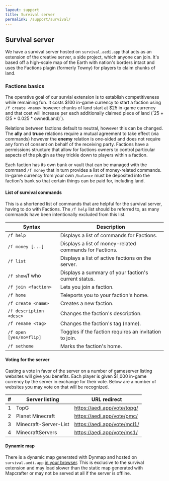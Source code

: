 ```yaml
---
layout: support
title: Survival server
permalink: /support/survival/
---
```


<section id="survivalServer">
	<div class="page-header">
		<h1>Survival server</h1>
	</div>
	<p>We have a survival server hosted on <code>survival.aedi.app</code> that acts as an extension of the creative server, a side project, which anyone can join.  It's based off a high-scale map of the Earth with nation's borders intact and uses the Factions plugin (formerly Towny) for players to claim chunks of land.</p>
	<h3>Factions basics</h3>
	<p>The operative goal of our survial extension is to establish competitiveness while remaining fun. It costs $100 in-game currency to start a faction using <code>/f create &lt;name&gt;</code> however chunks of land start at $25 in-game currency and that cost will increase per each additionally claimed piece of land (`25 + (25 * 0.025 * ownedLand)`).</p>
	<p>Relations between factions default to neutral, however this can be changed. The <b>ally</b> and <b>truce</b> relations require a mutual agreement to take effect (via commands) however the <b>enemy</b> relation is one-sided and does not require any form of consent on behalf of the receiving party. Factions have a permissions structure that allow for factions owners to control particular aspects of the plugin as they trickle down to players within a faction.</p>
	<p>Each faction has its own bank or vault that can be managed with the command <code>/f money</code> that in turn provides a list of money-related commands.  In-game currency from your own <code>/balance</code> must be deposited into the faction's bank so that certain things can be paid for, including land.</p>
	<h4>List of survival commands</h4>
	<p>This is a shortened list of commands that are helpful for the survival server, having to do with Factions.  The <code>/f help</code> list should be referred to, as many commands have been intentionally excluded from this list.</p>
	<table class="table table-bordered table-striped">
		<thead>
			<tr>
				<th>Syntax</th>
				<th>Description</th>
			</tr>
		</thead>
		<tbody>
			<tr>
				<td><code>/f help</code></td>
				<td>Displays a list of commands for Factions.</td>
			</tr>
			<tr>
				<td><code>/f money [...]</code></td>
				<td>Displays a list of money-related commands for Factions.</td>
			</tr>
			<tr>
				<td><code>/f list<code></td>
				<td>Displays a list of active factions on the server.</td>
			</tr>
			<tr>
				<td><code>/f show</code></code>/f who</code></td>
				<td>Displays a summary of your faction's current status.</td>
			</tr>
			<tr>
				<td><code>/f join &lt;faction&gt;</code></td>
				<td>Lets you join a faction.</td>
			</tr>
			<tr>
				<td><code>/f home</code></td>
				<td>Teleports you to your faction's home.</td>
			</tr>
			<tr>
				<td><code>/f create &lt;name&gt;</code></td>
				<td>Creates a new faction.</td>
			</tr>
			<tr>
				<td><code>/f description &lt;desc&gt;</code></td>
				<td>Changes the faction's description.</td>
			</tr>
			<tr>
				<td><code>/f rename &lt;tag&gt;</code></td>
				<td>Changes the faction's tag (name).</td>
			</tr>
			<tr>
				<td><code>/f open [yes/no=flip]</code></td>
				<td>Toggles if the faction requires an invitation to join.</td>
			</tr>
			<tr>
				<td><code>/f sethome</code></td>
				<td>Marks the faction's home.</td>
			</tr>
		</tbody>
	</table>
	<h4>Voting for the server</h4>
	<p>Casting a vote in favor of the server on a number of gameserver listing websites will give you benefits.  Each player is given $1,000 in-game currency by the server in exchange for their vote.  Below are a number of websites you may vote on that will be recognized.</p>
	<table class="table table-bordered table-striped">
		<thead>
			<tr>
				<th>#</th>
				<th>Server listing</th>
				<th>URL redirect</th>
			</tr>
		</thead>
		<tbody>
			<tr>
				<td>1</td>
				<td>TopG</td>
				<td><a href="/vote/topg" target="_blank">https://aedi.app/vote/topg/</a></td>
			</tr>
			<tr>
				<td>2</td>
				<td>Planet Minecraft</td>
				<td><a href="/vote/pmc" target="_blank">https://aedi.app/vote/pmc/</a></td>
			</tr>
			<tr>
				<td>3</td>
				<td>Minecraft-Server-List</td>
				<td><a href="/vote/mcl1" target="_blank">https://aedi.app/vote/mcl1/</a></td>
			</tr>
			<tr>
				<td>4</td>
				<td>MinecraftServers</td>
				<td><a href="/vote/ms1" target="_blank">https://aedi.app/vote/ms1/</a></td>
			</tr>
		</tbody>
	</table>
	<h4>Dynamic map</h4>
	<p>There is a dynamic map generated with Dynmap and hosted on <code>survival.aedi.app</code> <a href="https://survival.aedi.app/" target="_blank">in your browser</a>.  This is exclusive to the survival extension and may load slower than the static map generated with Mapcrafter or may not be served at all if the server is offline.</p>
</section>
